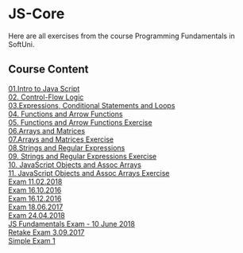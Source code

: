# JS-Core
Here are all exercises from the course Programming Fundamentals in SoftUni.

## Course Content
[01.Intro to Java Script](https://github.com/Svetloslav15/JS-Fundamentals/tree/master/01.Intro%20to%20Java%20Script)</br>
[02. Control-Flow Logic](https://github.com/Svetloslav15/JS-Fundamentals/tree/master/02.%20Control-Flow%20Logic)</br>
[03.Expressions, Conditional Statements and Loops](https://github.com/Svetloslav15/JS-Fundamentals/tree/master/03.Expressions%2C%20Conditional%20Statements%20and%20Loops)</br>
[04. Functions and Arrow Functions](https://github.com/Svetloslav15/JS-Fundamentals/tree/master/04.%20Functions%20and%20Arrow%20Functions)</br>
[05. Functions and Arrow Functions Exercise](https://github.com/Svetloslav15/JS-Fundamentals/tree/master/05.%20Functions%20and%20Arrow%20Functions%20Exercise)</br>
[06.Arrays and Matrices](https://github.com/Svetloslav15/JS-Fundamentals/tree/master/06.Arrays%20and%20Matrices)</br>
[07.Arrays and Matrices Exercise](https://github.com/Svetloslav15/JS-Fundamentals/tree/master/07.Arrays%20and%20Matrices%20Exercise)</br>
[08.Strings and Regular Expressions](https://github.com/Svetloslav15/JS-Fundamentals/tree/master/08.Strings%20and%20Regular%20Expressions)</br>
[09. Strings and Regular Expressions Exercise](https://github.com/Svetloslav15/JS-Fundamentals/tree/master/09.%20Strings%20and%20Regular%20Expressions%20Exercise)</br>
[10. JavaScript Objects and Assoc Arrays](https://github.com/Svetloslav15/JS-Fundamentals/tree/master/10.%20JavaScript%20Objects%20and%20Assoc%20Arrays)</br>
[11. JavaScript Objects and Assoc Arrays Exercise](https://github.com/Svetloslav15/JS-Fundamentals/tree/master/11.%20JavaScript%20Objects%20and%20Assoc%20Arrays%20Exercise)</br>
[Exam 11.02.2018](https://github.com/Svetloslav15/JS-Fundamentals/tree/master/Exam%2011.02.2018)</br>
[Exam 16.10.2016](https://github.com/Svetloslav15/JS-Fundamentals/tree/master/Exam%2016.10.2016)</br>
[Exam 16.12.2016](https://github.com/Svetloslav15/JS-Fundamentals/tree/master/Exam%2016.12.2016)</br>
[Exam 18.06.2017](https://github.com/Svetloslav15/JS-Fundamentals/tree/master/Exam%2018.06.2017)</br>
[Exam 24.04.2018](https://github.com/Svetloslav15/JS-Fundamentals/tree/master/Exam%2024.04.2018)</br>
[JS Fundamentals Exam - 10 June 2018](https://github.com/Svetloslav15/JS-Fundamentals/tree/master/JS%20Fundamentals%20Exam%20-%2010%20June%202018)</br>
[Retake Exam 3.09.2017](https://github.com/Svetloslav15/JS-Fundamentals/tree/master/Retake%20Exam%203.09.2017)</br>
[Simple Exam 1](https://github.com/Svetloslav15/JS-Fundamentals/tree/master/Simple%20Exam%201)</br>
